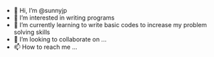 - 👋 Hi, I’m @sunnyjp
- 👀 I’m interested in writing programs
- 🌱 I’m currently learning to write basic codes to increase my problem solving skills
- 💞️ I’m looking to collaborate on ...
- 📫 How to reach me ...

<!---
sunnyjp/sunnyjp is a ✨ special ✨ repository because its `README.md` (this file) appears on your GitHub profile.
You can click the Preview link to take a look at your changes.
--->
